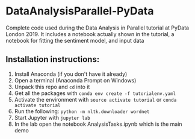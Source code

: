 # DataAnalysisParallel-PyData
Complete code used during the Data Analysis in Parallel tutorial at PyData London 2019. It includes a notebook actually shown in the tutorial, a notebook for fitting the sentiment model, and input data


## Installation instructions:

1. Install Anaconda (if you don't have it already)
3. Open a terminal (Anaconda Prompt on Windows)
2. Unpack this repo and `cd` into it
3. Get all the packages with `conda env create -f tutorialenv.yaml`
5. Activate the environment with `source activate tutorial` or `conda activate tutorial`
5. Run the following: `python -m nltk.downloader wordnet`
6. Start Jupyter with `jupyter lab`
7. In the lab open the notebook AnalysisTasks.ipynb which is the main demo
